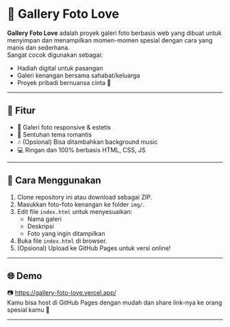 # 💖 Gallery Foto Love

**Gallery Foto Love** adalah proyek galeri foto berbasis web yang dibuat untuk menyimpan dan menampilkan momen-momen spesial dengan cara yang manis dan sederhana.  
Sangat cocok digunakan sebagai:

- Hadiah digital untuk pasangan
- Galeri kenangan bersama sahabat/keluarga
- Proyek pribadi bernuansa cinta 💌

---

## 🎨 Fitur

- 🌆 Galeri foto responsive & estetis
- 💌 Sentuhan tema romantis
- 🎶 (Opsional) Bisa ditambahkan background music
- 💻 Ringan dan 100% berbasis HTML, CSS, JS

---

## 🚀 Cara Menggunakan

1. Clone repository ini atau download sebagai ZIP.
2. Masukkan foto-foto kenangan ke folder `img/`.
3. Edit file `index.html` untuk menyesuaikan:
   - Nama galeri
   - Deskripsi
   - Foto yang ingin ditampilkan
4. Buka file `index.html` di browser.
5. (Opsional) Upload ke GitHub Pages untuk versi online!

---

## 🌐 Demo

📷 https://gallery-foto-love.vercel.app/  
Kamu bisa host di GitHub Pages dengan mudah dan share link-nya ke orang spesial kamu 💝

---

